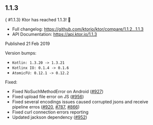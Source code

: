 [//]: # (title: 1.1.3)
[//]: # (caption: Migrating 1.1.2 → 1.1.3)
[//]: # (category: quickstart)

## 1.1.3
{ #1.1.3}
Ktor has reached 1.1.3! 🎉

* Full changelog: <https://github.com/ktorio/ktor/compare/1.1.2...1.1.3>
* API Documentation: <https://api.ktor.io/1.1.3>

Published 21 Feb 2019

Version bumps:

* `Kotlin: 1.3.20 -> 1.3.21`
* `Kotlinx IO: 0.1.4 -> 0.1.6`
* `AtomicFU: 0.12.1 -> 0.12.2`

Fixed:
* Fixed NoSuchMethodError on Android ([#927](https://github.com/ktorio/ktor/issues/927))
* Fixed upload file error on JS ([#956](https://github.com/ktorio/ktor/issues/956))
* Fixed several encodings issues caused corrupted jsons and receive pipeline erros ([#920](https://github.com/ktorio/ktor/issues/920), [#787](https://github.com/ktorio/ktor/issues/787), [#866](https://github.com/ktorio/ktor/issues/866))
* Fixed curl connection errors reporting
* Updated jackson dependency ([#952](https://github.com/ktorio/ktor/issues/952))